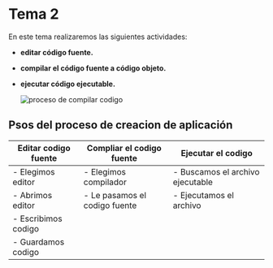 # Tema 2

En este tema realizaremos las siguientes actividades:

- **editar código fuente.**
- **compilar el código fuente a código objeto.**
- **ejecutar código ejecutable.**

  ![proceso de compilar codigo](https://localdab.org/wp-content/uploads/2022/11/Compiler-2.jpg)


## Psos del proceso de creacion de aplicación


Editar codigo fuente  | Compliar el codigo fuente | Ejecutar el codigo
----------------------|---------------------------|-------------------
- Elegimos editor     | - Elegimos compilador  |- Buscamos el archivo ejecutable
- Abrimos editor      | - Le pasamos el codigo fuente| - Ejecutamos el archivo
- Escribimos codigo   |                           |
- Guardamos codigo    |                           |



